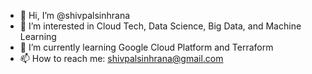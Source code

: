 - 👋 Hi, I’m @shivpalsinhrana
- 👀 I’m interested in Cloud Tech, Data Science, Big Data, and Machine Learning
- 🌱 I’m currently learning Google Cloud Platform and Terraform
- 📫 How to reach me: shivpalsinhrana@gmail.com

<!---
shivpalsinhrana/shivpalsinhrana is a ✨ special ✨ repository because its `README.md` (this file) appears on your GitHub profile.
You can click the Preview link to take a look at your changes.
--->
